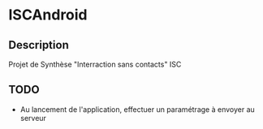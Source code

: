 # ISCAndroid

## Description
Projet de Synthèse "Interraction sans contacts" ISC

## TODO

* Au lancement de l'application, effectuer un paramétrage à envoyer au serveur
